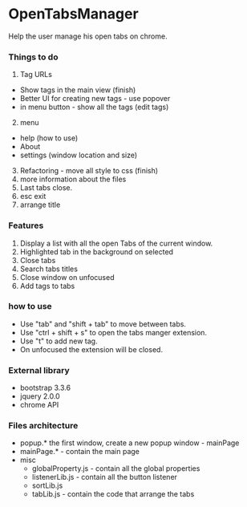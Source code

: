 # OpenTabsManager
Help the user manage his open tabs on chrome.

### Things to do
1. Tag URLs
  - Show tags in the main view (finish)
  - Better UI for creating new tags - use popover
  - in menu button - show all the tags (edit tags)
2. menu
  - help (how to use)
  - About
  - settings (window location and size)
3. Refactoring - move all style to css (finish)
4. more information about the files
5. Last tabs close.
6. esc exit
7. arrange title

### Features
1. Display a list with all the open Tabs of the current window.
2. Highlighted tab in the background on selected
3. Close tabs
4. Search tabs titles
5. Close window on unfocused
6. Add tags to tabs

### how to use
- Use "tab" and "shift + tab" to move between tabs.
- Use "ctrl + shift + s" to open the tabs manger extension.
- Use "t" to add new tag.
- On unfocused the extension will be closed.

### External library
- bootstrap 3.3.6
- jquery 2.0.0
- chrome API

### Files architecture  
- popup.* the first window, create a new popup window - mainPage
- mainPage.* - contain the main page
- misc
  - globalProperty.js - contain all the global properties
  - listenerLib.js - contain all the button listener
  - sortLib.js
  - tabLib.js - contain the code that arrange the tabs
